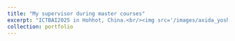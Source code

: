 ```yaml
---
title: "My supervisor during master courses"
excerpt: "ICTBAI2025 in Hohhot, China.<br/><img src='/images/axida_yoshinaga.jpg'>"
collection: portfolio
---
```


